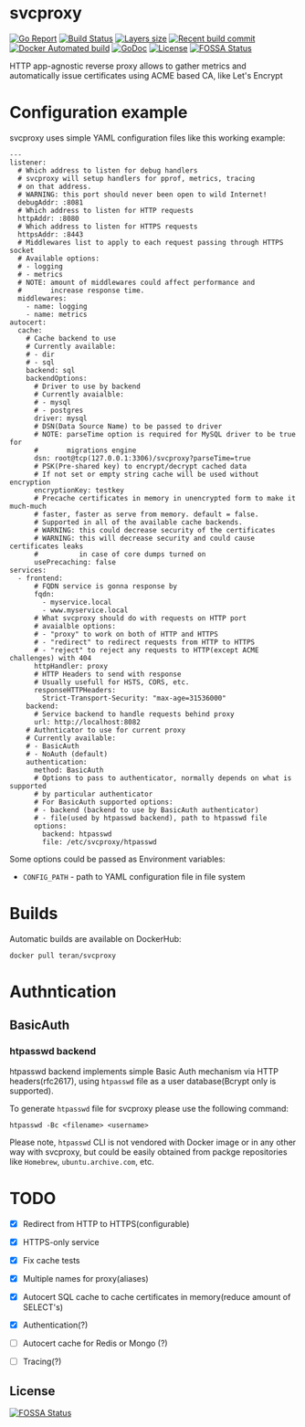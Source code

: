 # svcproxy

[![Go Report](https://goreportcard.com/badge/github.com/teran/svcproxy)](https://goreportcard.com/report/github.com/teran/svcproxy)
[![Build Status](https://travis-ci.org/teran/svcproxy.svg?branch=master)](https://travis-ci.org/teran/svcproxy)
[![Layers size](https://images.microbadger.com/badges/image/teran/svcproxy.svg)](https://hub.docker.com/r/teran/svcproxy/)
[![Recent build commit](https://images.microbadger.com/badges/commit/teran/svcproxy.svg)](https://hub.docker.com/r/teran/svcproxy/)
[![Docker Automated build](https://img.shields.io/docker/automated/teran/svcproxy.svg)](https://hub.docker.com/r/teran/svcproxy/)
[![GoDoc](https://godoc.org/github.com/teran/svcproxy?status.svg)](https://godoc.org/github.com/teran/svcproxy)
[![License](https://img.shields.io/github/license/teran/svcproxy.svg)](https://github.com/teran/svcproxy/blob/master/LICENSE)
[![FOSSA Status](https://app.fossa.io/api/projects/git%2Bgithub.com%2Fteran%2Fsvcproxy.svg?type=shield)](https://app.fossa.io/projects/git%2Bgithub.com%2Fteran%2Fsvcproxy?ref=badge_shield)

HTTP app-agnostic reverse proxy allows to gather metrics and automatically issue certificates using ACME based CA, like Let's Encrypt

# Configuration example

svcproxy uses simple YAML configuration files like this working example:
```
---
listener:
  # Which address to listen for debug handlers
  # svcproxy will setup handlers for pprof, metrics, tracing
  # on that address.
  # WARNING: this port should never been open to wild Internet!
  debugAddr: :8081
  # Which address to listen for HTTP requests
  httpAddr: :8080
  # Which address to listen for HTTPS requests
  httpsAddr: :8443
  # Middlewares list to apply to each request passing through HTTPS socket
  # Available options:
  # - logging
  # - metrics
  # NOTE: amount of middlewares could affect performance and
  #       increase response time.
  middlewares:
    - name: logging
    - name: metrics
autocert:
  cache:
    # Cache backend to use
    # Currently available:
    # - dir
    # - sql
    backend: sql
    backendOptions:
      # Driver to use by backend
      # Currently avaialble:
      # - mysql
      # - postgres
      driver: mysql
      # DSN(Data Source Name) to be passed to driver
      # NOTE: parseTime option is required for MySQL driver to be true for
      #       migrations engine
      dsn: root@tcp(127.0.0.1:3306)/svcproxy?parseTime=true
      # PSK(Pre-shared key) to encrypt/decrypt cached data
      # If not set or empty string cache will be used without encryption
      encryptionKey: testkey
      # Precache certificates in memory in unencrypted form to make it much-much
      # faster, faster as serve from memory. default = false.
      # Supported in all of the available cache backends.
      # WARNING: this could decrease security of the certificates
      # WARNING: this will decrease security and could cause certificates leaks
      #          in case of core dumps turned on
      usePrecaching: false
services:
  - frontend:
      # FQDN service is gonna response by
      fqdn:
        - myservice.local
        - www.myservice.local
      # What svcproxy should do with requests on HTTP port
      # avaialble options:
      # - "proxy" to work on both of HTTP and HTTPS
      # - "redirect" to redirect requests from HTTP to HTTPS
      # - "reject" to reject any requests to HTTP(except ACME challenges) with 404
      httpHandler: proxy
      # HTTP Headers to send with response
      # Usually usefull for HSTS, CORS, etc.
      responseHTTPHeaders:
        Strict-Transport-Security: "max-age=31536000"
    backend:
      # Service backend to handle requests behind proxy
      url: http://localhost:8082
    # Authnticator to use for current proxy
    # Currently available:
    # - BasicAuth
    # - NoAuth (default)
    authentication:
      method: BasicAuth
      # Options to pass to authenticator, normally depends on what is supported
      # by particular authenticator
      # For BasicAuth supported options:
      # - backend (backend to use by BasicAuth authenticator)
      # - file(used by htpasswd backend), path to htpasswd file
      options:
        backend: htpasswd
        file: /etc/svcproxy/htpasswd
```


Some options could be passed as Environment variables:
 * `CONFIG_PATH` - path to YAML configuration file in file system

# Builds

Automatic builds are available on DockerHub:
```
docker pull teran/svcproxy
```

# Authntication
## BasicAuth
### htpasswd backend

htpasswd backend implements simple Basic Auth mechanism via HTTP headers(rfc2617),
using `htpasswd` file as a user database(Bcrypt only is supported).

To generate `htpasswd` file for svcproxy please use the following command:

```
htpasswd -Bc <filename> <username>
```

Please note, `htpasswd` CLI is not vendored with Docker image or in any other way
with svcproxy, but could be easily obtained from packge repositories like `Homebrew`, `ubuntu.archive.com`, etc.

# TODO
 - [X] Redirect from HTTP to HTTPS(configurable)
 - [X] HTTPS-only service
 - [X] Fix cache tests
 - [X] Multiple names for proxy(aliases)
 - [X] Autocert SQL cache to cache certificates in memory(reduce amount of SELECT's)
 - [X] Authentication(?)
 - [ ] Autocert cache for Redis or Mongo (?)
 - [ ] Tracing(?)


## License
[![FOSSA Status](https://app.fossa.io/api/projects/git%2Bgithub.com%2Fteran%2Fsvcproxy.svg?type=large)](https://app.fossa.io/projects/git%2Bgithub.com%2Fteran%2Fsvcproxy?ref=badge_large)
